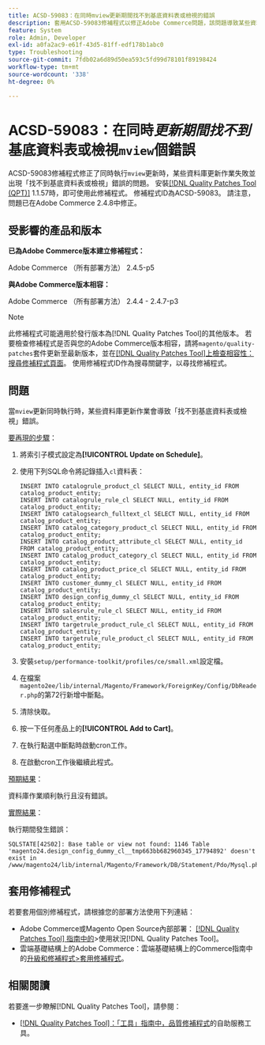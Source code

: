 ```yaml
---
title: ACSD-59083：在同時mview更新期間找不到基底資料表或檢視的錯誤
description: 套用ACSD-59083修補程式以修正Adobe Commerce問題，該問題導致某些資料庫更新作業失敗，並出現錯誤「找不到基底資料表或檢視」。
feature: System
role: Admin, Developer
exl-id: a0fa2ac9-e61f-43d5-81ff-edf178b1abc0
type: Troubleshooting
source-git-commit: 7fdb02a6d89d50ea593c5fd99d78101f89198424
workflow-type: tm+mt
source-wordcount: '338'
ht-degree: 0%

---
```


# ACSD-59083：在同時&#x200B;*更新期間找不到*&#x200B;基底資料表或檢視`mview`個錯誤

ACSD-59083修補程式修正了同時執行`mview`更新時，某些資料庫更新作業失敗並出現「找不到基底資料表或檢視」錯誤的問題。 安裝[[!DNL Quality Patches Tool (QPT)]](/help/tools/quality-patches-tool/quality-patches-tool-to-self-serve-quality-patches.md) 1.1.57時，即可使用此修補程式。 修補程式ID為ACSD-59083。 請注意，問題已在Adobe Commerce 2.4.8中修正。

## 受影響的產品和版本

**已為Adobe Commerce版本建立修補程式：**

Adobe Commerce （所有部署方法） 2.4.5-p5

**與Adobe Commerce版本相容：**

Adobe Commerce （所有部署方法） 2.4.4 - 2.4.7-p3

>[!NOTE]
>
>此修補程式可能適用於發行版本為[!DNL Quality Patches Tool]的其他版本。 若要檢查修補程式是否與您的Adobe Commerce版本相容，請將`magento/quality-patches`套件更新至最新版本，並在[[!DNL Quality Patches Tool]上檢查相容性：搜尋修補程式頁面](https://experienceleague.adobe.com/tools/commerce-quality-patches/index.html)。 使用修補程式ID作為搜尋關鍵字，以尋找修補程式。

## 問題

當`mview`更新同時執行時，某些資料庫更新作業會導致「找不到基底資料表或檢視」錯誤。

<u>要再現的步驟</u>：

1. 將索引子模式設定為&#x200B;**[!UICONTROL Update on Schedule]**。
1. 使用下列SQL命令將記錄插入`cl`資料表：

   ```
   INSERT INTO catalogrule_product_cl SELECT NULL, entity_id FROM catalog_product_entity;
   INSERT INTO catalogrule_rule_cl SELECT NULL, entity_id FROM catalog_product_entity;
   INSERT INTO catalogsearch_fulltext_cl SELECT NULL, entity_id FROM catalog_product_entity;
   INSERT INTO catalog_category_product_cl SELECT NULL, entity_id FROM catalog_product_entity;
   INSERT INTO catalog_product_attribute_cl SELECT NULL, entity_id FROM catalog_product_entity;
   INSERT INTO catalog_product_category_cl SELECT NULL, entity_id FROM catalog_product_entity;
   INSERT INTO catalog_product_price_cl SELECT NULL, entity_id FROM catalog_product_entity;
   INSERT INTO customer_dummy_cl SELECT NULL, entity_id FROM catalog_product_entity;
   INSERT INTO design_config_dummy_cl SELECT NULL, entity_id FROM catalog_product_entity;
   INSERT INTO salesrule_rule_cl SELECT NULL, entity_id FROM catalog_product_entity;
   INSERT INTO targetrule_product_rule_cl SELECT NULL, entity_id FROM catalog_product_entity;
   INSERT INTO targetrule_rule_product_cl SELECT NULL, entity_id FROM catalog_product_entity;
   ```

1. 安裝`setup/performance-toolkit/profiles/ce/small.xml`設定檔。
1. 在檔案`magento2ee/lib/internal/Magento/Framework/ForeignKey/Config/DbReader.php`的第72行新增中斷點。
1. 清除快取。
1. 按一下任何產品上的&#x200B;**[!UICONTROL Add to Cart]**。
1. 在執行點選中斷點時啟動cron工作。
1. 在啟動cron工作後繼續此程式。

<u>預期結果</u>：

資料庫作業順利執行且沒有錯誤。

<u>實際結果</u>：

執行期間發生錯誤：

```
SQLSTATE[42S02]: Base table or view not found: 1146 Table 'magento24.design_config_dummy_cl__tmp663bb682960345_17794892' doesn't exist in /www/magento24/lib/internal/Magento/Framework/DB/Statement/Pdo/Mysql.php:90
```

## 套用修補程式

若要套用個別修補程式，請根據您的部署方法使用下列連結：

* Adobe Commerce或Magento Open Source內部部署： [[!DNL Quality Patches Tool] 指南中的](/help/tools/quality-patches-tool/usage.md)>使用狀況[!DNL Quality Patches Tool]。
* 雲端基礎結構上的Adobe Commerce：雲端基礎結構上的Commerce指南中的[升級和修補程式>套用修補程式](https://experienceleague.adobe.com/docs/commerce-cloud-service/user-guide/develop/upgrade/apply-patches.html)。


## 相關閱讀

若要進一步瞭解[!DNL Quality Patches Tool]，請參閱：

* [[!DNL Quality Patches Tool]：「工具」指南中，品質修補程式](/help/tools/quality-patches-tool/quality-patches-tool-to-self-serve-quality-patches.md)的自助服務工具。
